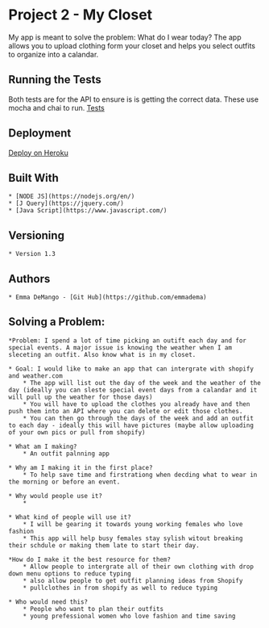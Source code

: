 # Project 2 - My Closet

My app is meant to solve the problem: What do I wear today? The app allows you to upload clothing form your closet and helps you select outfits to organize into a calandar.

## Running the Tests
Both tests are for the API to ensure is is getting the correct data. These use mocha and chai to run.
 [Tests](../test/test.js)

## Deployment

[Deploy on Heroku](https://thawing-caverns-98263.herokuapp.com)

## Built With
	* [NODE JS](https://nodejs.org/en/)
	* [J Query](https://jquery.com/)
	* [Java Script](https://www.javascript.com/)

## Versioning
	* Version 1.3

## Authors
	* Emma DeMango - [Git Hub](https://github.com/emmadema)


## Solving a Problem:
	*Problem: I spend a lot of time picking an outift each day and for special events. A major issue is knowing the weather when I am sleceting an outfit. Also know what is in my closet.

	* Goal: I would like to make an app that can intergrate with shopify and weather.com
		* The app will list out the day of the week and the weather of the day (ideally you can sleste special event days from a calandar and it will pull up the weather for those days)
		* You will have to upload the clothes you already have and then push them into an API where you can delete or edit those clothes.
		* You can then go through the days of the week and add an outfit to each day - ideally this will have pictures (maybe allow uploading of your own pics or pull from shopify)

	* What am I making?
		* An outfit palnning app

	* Why am I making it in the first place?
		* To help save time and firstrationg when decding what to wear in the morning or before an event.

	* Why would people use it?
		*

	* What kind of people will use it?
		* I will be gearing it towards young working females who love fashion
		* This app will help busy females stay sylish witout breaking their schdule or making them late to start their day.

	*How do I make it the best resource for them?
		* Allow people to intergrate all of their own clothing with drop down menu options to reduce typing
		* also allow people to get outfit planning ideas from Shopify
		* pullclothes in from shopify as well to reduce typing

	* Who would need this? 
		* People who want to plan their outfits
		* young prefessional women who love fashion and time saving